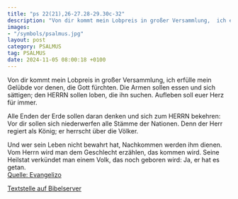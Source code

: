 ```yaml
---
title: "ps 22(21),26-27.28-29.30c-32"
description: "Von dir kommt mein Lobpreis in großer Versammlung,  ich erfülle mein Gelübde vor denen, die Gott fürchten. Die Armen sollen essen und sich sättigen;  den HERRN sollen loben, die ihn suchen.  Aufleben soll euer Herz für immer.  Alle Enden der Erde sollen daran denken  und sich...."
images:
- "/symbols/psalmus.jpg"
layout: post
category: PSALMUS
tag: PSALMUS
date: 2024-11-05 08:00:18 +0100
---
```

Von dir kommt mein Lobpreis in großer Versammlung, 
ich erfülle mein Gelübde vor denen, die Gott fürchten.
Die Armen sollen essen und sich sättigen; 
den HERRN sollen loben, die ihn suchen. 
Aufleben soll euer Herz für immer.

Alle Enden der Erde sollen daran denken 
und sich zum HERRN bekehren: 
Vor dir sollen sich niederwerfen alle Stämme der Nationen.<!--more-->
Denn der Herr regiert als König;
er herrscht über die Völker.

Und wer sein Leben nicht bewahrt hat,
Nachkommen werden ihm dienen. 
Vom Herrn wird man dem Geschlecht erzählen, das kommen wird.
Seine Heilstat verkündet man einem Volk, das noch geboren wird: 
Ja, er hat es getan.<br>
[Quelle: Evangelizo](https://evangeliumtagfuertag.org/DE/gospel)

[Textstelle auf Bibelserver](https://www.bibleserver.com/EU/ps22(21),26-27.28-29.30c-32)
